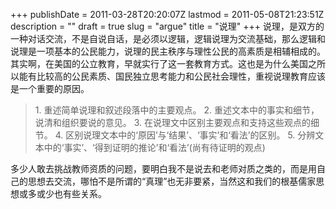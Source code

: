 +++
publishDate = 2011-03-28T20:20:07Z
lastmod = 2011-05-08T21:23:51Z
description = ""
draft = true
slug = "argue"
title = "说理"
+++
说理，是双方的一种对话交流，不是自说自话，是必须以逻辑，逻辑说理为交流基础，那么逻辑和说理是一项基本的公民能力，说理的民主秩序与理性公民的高素质是相辅相成的。其实啊，在美国的公立教育，早就实行了这一套教育方式。这也是为什么美国之所以能有比较高的公民素质、国民独立思考能力和公民社会理性，重视说理教育应该是一个重要的原因。
<blockquote><span>
1. 重述简单说理和叙述段落中的主要观点。
2. 重述文本中的事实和细节，说清和组织要说的意见。
3. 在说理文中区别主要观点和支持这些观点的细节。
4. 区别说理文本中的‘原因’与‘结果’、‘事实’和‘看法’的区别。
5. 分辨文本中的‘事实’、‘得到证明的推论’和‘看法’(尚有待证明的观点)
</span></blockquote>
多少人敢去挑战教师资质的问题，要明白我不是说去和老师对质之类的，而是用自己的思想去交流，哪怕不是所谓的“真理”也无非要紧，当然这和我们的根基儒家思想或多或少也有些关系。